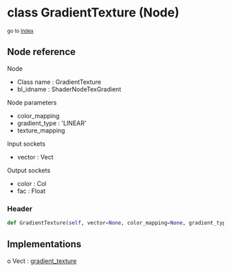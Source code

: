 # class GradientTexture (Node)

<sub>go to [index](/docs/index.md)</sub>

## Node reference

Node
 - Class name : GradientTexture
 - bl_idname : ShaderNodeTexGradient

Node parameters
 - color_mapping
 - gradient_type : 'LINEAR'
 - texture_mapping

Input sockets
 - vector : Vect

Output sockets
 - color : Col
 - fac : Float

### Header

``` python
def GradientTexture(self, vector=None, color_mapping=None, gradient_type='LINEAR', texture_mapping=None, node_label=None, node_color=None):
```

## Implementations

o Vect : [gradient_texture](/docs/Shader_classes/Vect.md#gradient_texture)


